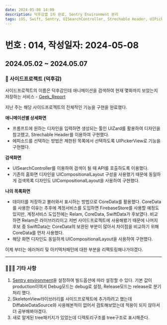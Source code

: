 ```yaml
---
date: 2024-05-08 14:00
description: 덕후감앱 1차 완료, Sentry Environment 분리
tags: iOS, Swift, Sentry, UISearchController, Strechable Header, UIPickerView, Core Data, tree, SkeletonView
---
```

# 번호 : 014, 작성일자: 2024-05-08

## 2024.05.02 ~ 2024.05.07
### 🚨 사이드프로젝트 (덕후감)

사이드프로젝트의 이름은 덕후감인데 애니메이션을 검색하여 현재 몇화까지 보았는지 저장하는 서비스 - [Geek_Report](https://github.com/sookim-1/Geek_Report)

지난 주는 해당 사이드프로젝트의 전체적인 기능을 구현을 완료했다.


**애니메이션별 상세화면**

- 프롬프트에 원하는 디자인을 입력하면 생성되는 툴인 UIZard를 활용하여 디자인을 참고했고, Strechable Header를 이용하여 구현했다.
- 에피소드를 선택하는 방법은 제한된 목록에서 선택하도록  UIPickerView로 기능을 구현했다.

**검색화면**

- UISearchController를 이용하여 검색이 될 때 API를 호출하도록 이용했다.
- 기존의 홈화면 디자인을 UICompositionalLayout 구성을 사용했기 때문에 동일하게 검색목록 디자인도 UICompositionalLayout을 사용하여 구현했다.

**나의 목록화면**

- 데이터를 저장하고 불러와서 표시하는 방법으로 CoreData를 활용했다. CoreData를 사용한 이유는 추후에 계정서비스를 도입하면 FirebaseStore를 사용할 예정도 있지만, 계정서비스 도입전에는 Relam, CoreData, SwiftData가 후보였다. 비교하면 Relam은 라이브러리이고 저번 사이드프로젝트에 사용해봤기 때문에 나머지 후보 중 SwiftData는 CoreData의 보완된 부분이 많아서 차이점을 비교하기 위해 CoreData를 먼저 사용했다.
- 해당 화면 디자인도 동일하게 UICompositionalLayout을 사용하여 구현했다.

이제 부터는 에러처리 및 아키텍처패턴에 대한 부분을 리팩토링해나가야겠다.

---

### 🙋🏻‍♂️ 기타 사항

1. [Sentry environment](https://docs.sentry.io/platforms/apple/guides/ios/configuration/environments/)을 설정하여 빌드옵션에 따라 설정할 수 있다. 기본 값이 production이여서 Debug모드는 debug로 설정, Release모드는 release로 분기처리 했다.
2. SkeletonView라이브러리를 사이드프로젝트에 추가하려고 했는데 DiffableDataSource와 사용해본적이 없어서 검토해보았는데 적용이 되지 않아서 더 공부해봐야겠다.
3. 새로 알게된 tree패키지가 있었는데 디렉토리구조를 tree구조로 표시해준다.
